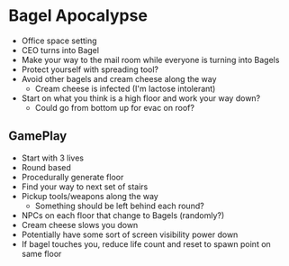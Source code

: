 # Bagel Apocalypse

- Office space setting
- CEO turns into Bagel
- Make your way to the mail room while everyone is turning into Bagels
- Protect yourself with spreading tool?
- Avoid other bagels and cream cheese along the way
    - Cream cheese is infected (I'm lactose intolerant)
- Start on what you think is a high floor and work your way down?
    - Could go from bottom up for evac on roof?

## GamePlay

- Start with 3 lives
- Round based
- Procedurally generate floor
- Find your way to next set of stairs
- Pickup tools/weapons along the way
    - Something should be left behind each round?
- NPCs on each floor that change to Bagels (randomly?)
- Cream cheese slows you down
- Potentially have some sort of screen visibility power down
- If bagel touches you, reduce life count and reset to spawn point on same floor
